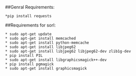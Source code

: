 ##Genral Requirements:
```
*pip install requests
```

##Requirements for sorl:
```
* sudo apt-get update
* sudo apt-get install memcached
* sudo apt-get install python-memcache
* sudo apt-get install libjpeg62
* sudo apt-get install libjpeg62 libjpeg62-dev zlib1g-dev
* pip install PIL
* sudo apt-get install libgraphicsmagick++-dev
* pip install pgmagick
* sudo apt-get install graphicsmagick
```
